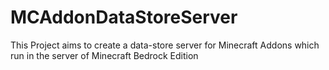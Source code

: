 # MCAddonDataStoreServer
This Project aims to create a data-store server for Minecraft Addons which run in the server of Minecraft Bedrock Edition
